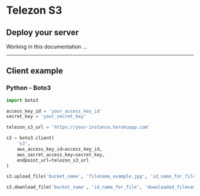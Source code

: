 # Telezon S3

## Deploy your server

Working in this documentation ...

---

## Client example

### Python - Boto3

```python
import boto3

access_key_id = 'your_access_key_id'
secret_key = 'your_secret_key'

telezon_s3_url = 'https://your-instance.herokuapp.com'

s3 = boto3.client(
    's3', 
    aws_access_key_id=access_key_id, 
    aws_secret_access_key=secret_key, 
    endpoint_url=telezon_s3_url
)

s3.upload_file('bucket_name', 'filename_example.jpg', 'id_name_for_file')

s3.download_file('bucket_name', 'id_name_for_file', 'downloaded_filename.jpg')
```